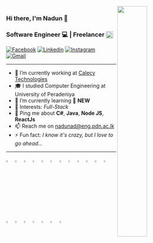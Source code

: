 <img align=right src="https://media.giphy.com/media/1sgetPM00wWqJpVUTl/giphy.gif" width=40%>

### Hi there, I'm Nadun 👋
### Software Engineer 💻 | Freelancer <img width=20px align=center src="https://www.vectorlogo.zone/logos/fiverr/fiverr-icon.svg">

[![Facebook](https://img.shields.io/badge/-Facebook-087ae9?style=flat&logo=Facebook&logoColor=white)](https://www.facebook.com/nadun.priyankara.589)
[![Linkedin](https://img.shields.io/badge/-LinkedIn-0a66c2?style=flat&logo=Linkedin&logoColor=white)](https://www.linkedin.com/in/nadunad/)
[![Instagram](https://img.shields.io/badge/-Instagram-c42d91?style=flat&logo=instagram&logoColor=white)](https://www.instagram.com/_nadunadikari/)
[![Gmail](https://img.shields.io/badge/-Gmail-c5221e?style=flat&logo=Gmail&logoColor=white)](mailto:nadunp94@gmail.com)


----------

- 🔭 I’m currently working at [Calecy Technologies](https://www.calcey.com/)
- 🎓 I studied Computer Engineering at University of Peradeniya
- 🌱 I’m currently learning 📜 **NEW**
- 💚 Interests: *Full-Stack*
- 💬 Ping me about **C#**, **Java**, **Node JS**, **ReactJs** 
- 📫 Reach me on [nadunad@eng.pdn.ac.lk](mailto:nadunad@eng.pdn.ac.lk)
- ⚡ Fun fact: *I know it's crazy, but I love to go ahead…*

----------

<p>
  <img width=4% src="https://www.vectorlogo.zone/logos/git-scm/git-scm-icon.svg">
  <img width=4% src="https://www.vectorlogo.zone/logos/java/java-icon.svg">
  <img width=4% src="https://www.vectorlogo.zone/logos/dotnet/dotnet-icon.svg">
  <img width=4% src="https://www.vectorlogo.zone/logos/python/python-icon.svg">
  <img width=4% src="https://www.vectorlogo.zone/logos/javascript/javascript-icon.svg">
  <img width=4% src="https://www.vectorlogo.zone/logos/typescriptlang/typescriptlang-icon.svg">
  <img width=4% src="https://www.vectorlogo.zone/logos/reactjs/reactjs-icon.svg">
  <img width=4% src="https://www.vectorlogo.zone/logos/angular/angular-icon.svg">
  <img width=4% src="https://www.vectorlogo.zone/logos/w3_html5/w3_html5-icon.svg">
  <img width=4% src="https://www.vectorlogo.zone/logos/getbootstrap/getbootstrap-icon.svg">
  <img width=4% src="https://www.vectorlogo.zone/logos/apache_tomcat/apache_tomcat-icon.svg">
  <img width=4% src="https://www.vectorlogo.zone/logos/yarnpkg/yarnpkg-icon.svg">
  <img width=4% src="https://www.vectorlogo.zone/logos/npmjs/npmjs-icon.svg">
  
  <img width=4% src="https://www.vectorlogo.zone/logos/springio/springio-icon.svg">
  <img width=4% src="https://www.vectorlogo.zone/logos/nodejs/nodejs-icon.svg">
  <img width=4% src="https://www.vectorlogo.zone/logos/expressjs/expressjs-icon.svg">
  <img width=4% src="https://www.vectorlogo.zone/logos/mysql/mysql-icon.svg">
  <img width=4% src="https://www.vectorlogo.zone/logos/mongodb/mongodb-icon.svg">
  <img width=4% src="https://www.vectorlogo.zone/logos/heroku/heroku-icon.svg">
</p>




